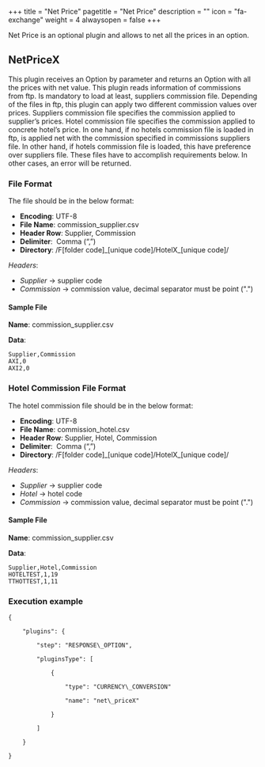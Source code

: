 +++
title = "Net Price"
pagetitle = "Net Price"
description = ""
icon = "fa-exchange"
weight = 4
alwaysopen = false
+++

Net Price is an optional plugin and allows to net all the prices in an option.

## NetPriceX

This plugin receives an Option by parameter and returns an Option with all the prices with net value. This plugin reads information of commissions from ftp. Is mandatory to load at least, suppliers commission file. Depending of the files in ftp, this plugin can apply two different commission values over prices. Suppliers commission file specifies the commission applied to supplier’s prices. Hotel commission file specifies the commission applied to concrete hotel’s price. In one hand, if no hotels commission file is loaded in ftp, is applied net with the commission specified in commissions suppliers file. In other hand, if hotels commission file is loaded, this have preference over suppliers file. These files have to accomplish requirements below. In other cases, an error will be returned.

### File Format

The file should be in the below format:

* **Encoding**: UTF-8 
* **File Name**: commission\_supplier.csv 
* **Header Row**: Supplier, Commission
* **Delimiter**:  Comma (“,”) 
* **Directory**: /F[folder code]\_[unique code]/HotelX\_[unique code]/

_Headers_:

* _Supplier_ → supplier code 
* _Commission_ → commission value, decimal separator must be point (".")

#### Sample File

**Name**: commission\_supplier.csv

**Data**:

```csv
Supplier,Commission
AXI,0
AXI2,0
```

### Hotel Commission File Format

The hotel commission file should be in the below format:

* **Encoding**: UTF-8 
* **File Name**: commission\_hotel.csv 
* **Header Row**: Supplier, Hotel, Commission
* **Delimiter**:  Comma (“,”) 
* **Directory**: /F[folder code]\_[unique code]/HotelX\_[unique code]/

_Headers_:

* _Supplier_ → supplier code 
* _Hotel_ → hotel code 
* _Commission_ → commission value, decimal separator must be point (".") 

#### Sample File

**Name**: commission\_supplier.csv

**Data**:

```csv
Supplier,Hotel,Commission
HOTELTEST,1,19
TTHOTTEST,1,11
```

### Execution example

```
{

    "plugins": {

        "step": "RESPONSE\_OPTION",

        "pluginsType": [

            {

                "type": "CURRENCY\_CONVERSION"

                "name": "net\_priceX"

            }

        ]

    }

}
```
